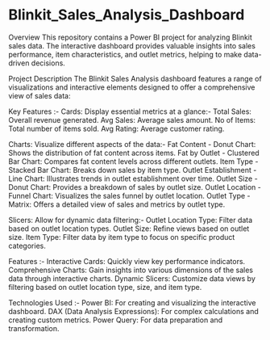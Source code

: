 # Blinkit_Sales_Analysis_Dashboard

Overview
This repository contains a Power BI project for analyzing Blinkit sales data. The interactive dashboard provides valuable insights into sales performance, item characteristics, and outlet metrics, helping to make data-driven decisions.

Project Description
The Blinkit Sales Analysis dashboard features a range of visualizations and interactive elements designed to offer a comprehensive view of sales data:

Key Features :-
Cards: Display essential metrics at a glance:-
Total Sales: Overall revenue generated.
Avg Sales: Average sales amount.
No of Items: Total number of items sold.
Avg Rating: Average customer rating.

Charts: Visualize different aspects of the data:-
Fat Content - Donut Chart: Shows the distribution of fat content across items.
Fat by Outlet - Clustered Bar Chart: Compares fat content levels across different outlets.
Item Type - Stacked Bar Chart: Breaks down sales by item type.
Outlet Establishment - Line Chart: Illustrates trends in outlet establishment over time.
Outlet Size - Donut Chart: Provides a breakdown of sales by outlet size.
Outlet Location - Funnel Chart: Visualizes the sales funnel by outlet location.
Outlet Type - Matrix: Offers a detailed view of sales and metrics by outlet type.

Slicers: Allow for dynamic data filtering:-
Outlet Location Type: Filter data based on outlet location types.
Outlet Size: Refine views based on outlet size.
Item Type: Filter data by item type to focus on specific product categories.

Features :-
Interactive Cards: Quickly view key performance indicators.
Comprehensive Charts: Gain insights into various dimensions of the sales data through interactive charts.
Dynamic Slicers: Customize data views by filtering based on outlet location type, size, and item type.

Technologies Used :-
Power BI: For creating and visualizing the interactive dashboard.
DAX (Data Analysis Expressions): For complex calculations and creating custom metrics.
Power Query: For data preparation and transformation.

